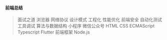 #### 前端总结
> 面试之道
> 浏览器
> 网络协议
> 设计模式
> 工程化
> 性能优化
> 前端安全
> 自动化测试
> 工具调试
> 算法与数据结构
> 小程序
> 微信公众号
> HTML
> CSS
> ECMAScript
> Typescript
> Flutter
> 前端框架
> Node.js
